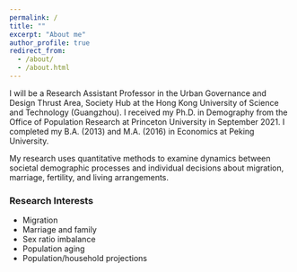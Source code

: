 ```yaml
---
permalink: /
title: ""
excerpt: "About me"
author_profile: true
redirect_from: 
  - /about/
  - /about.html
---
```


I will be a Research Assistant Professor in the Urban Governance and Design Thrust Area, Society Hub at the Hong Kong University of Science and Technology (Guangzhou). I received my Ph.D. in Demography from the Office of Population Research at Princeton University in September 2021. I completed my B.A. (2013) and M.A. (2016) in Economics at Peking University.   

My research uses quantitative methods to examine dynamics between societal demographic processes and individual decisions about migration, marriage, fertility, and living arrangements.  


### Research Interests
- Migration
- Marriage and family 
- Sex ratio imbalance
- Population aging
- Population/household projections
